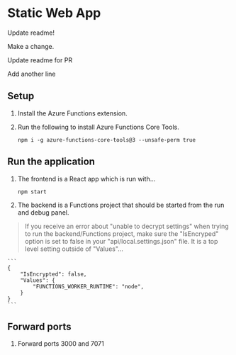 # Static Web App

Update readme!

Make a change.

Update readme for PR

Add another line

## Setup

1. Install the Azure Functions extension.

1. Run the following to install Azure Functions Core Tools.

    ```
    npm i -g azure-functions-core-tools@3 --unsafe-perm true
    ```

## Run the application

1. The frontend is a React app which is run with...

    ```
    npm start
    ```

1.  The backend is a Functions project that should be started from the run and debug panel.

> If you receive an error about "unable to decrypt settings" when trying to run the backend/Functions project, make sure the "IsEncryped" option is set to false in your "api/local.settings.json" file. It is a top level setting outside of "Values"...

    ```
    {
        "IsEncrypted": false,
        "Values": {
            "FUNCTIONS_WORKER_RUNTIME": "node",
        }
    }
    ```


## Forward ports

1. Forward ports 3000 and 7071
